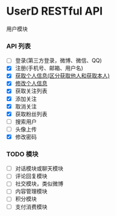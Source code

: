 # UserD RESTful API

用户模块

### API 列表
 
- [ ] 登录(第三方登录，微博、微信、QQ)
- [x] 注册(手机号、邮箱、用户名)
- [x] [获取个人信息(区分获取他人和获取本人)](profile.md)
- [x] [修改个人信息](profile.md)
- [x] 获取关注列表
- [x] 添加关注
- [x] 取消关注
- [x] 获取粉丝列表
- [ ] 搜索用户
- [ ] 头像上传
- [x] 修改密码

### TODO 模块

- [ ] 对话模块或聊天模块
- [ ] 评论回复模块
- [ ] 社交模块，类似微博
- [ ] 内容管理模块
- [ ] 积分模块
- [ ] 支付消费模块